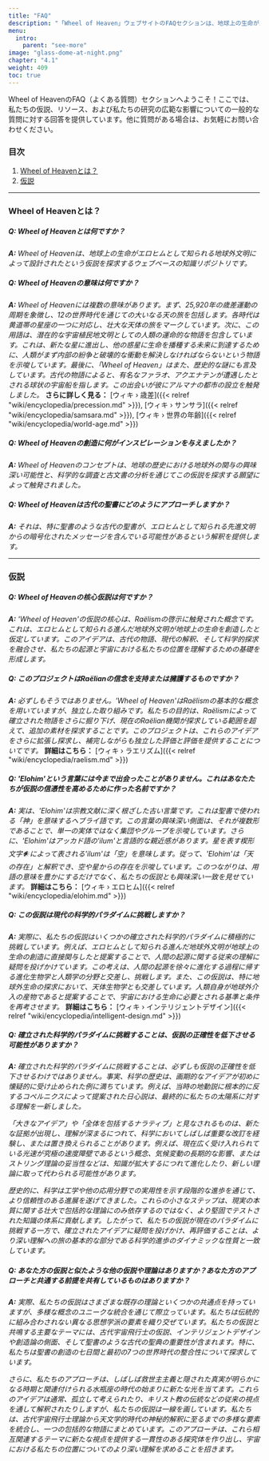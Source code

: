 ```yaml
---
title: "FAQ"
description: "「Wheel of Heaven」ウェブサイトのFAQセクションは、地球上の生命がエロヒムとして知られる宇宙文明によって創造されたという仮説についての洞察を提供します。特に聖書などの古代の聖典を、これらの進んだ存在からの潜在的なメッセージとして解釈します。コンテンツはラエリアンの啓示に触発されており、古代の物語を現代の科学的探求と融合させることを目指しています。このセクションは、サイトの物語を理解するためのリソースとして機能し、さらなる探求のための追加資料を提供します。​​​​​"
menu:
  intro:
    parent: "see-more"
image: "glass-dome-at-night.png"
chapter: "4.1"
weight: 409
toc: true
---
```


Wheel of HeavenのFAQ（よくある質問）セクションへようこそ！ここでは、私たちの仮説、リソース、および私たちの研究の広範な影響についての一般的な質問に対する回答を提供しています。他に質問がある場合は、お気軽にお問い合わせください。

### 目次
1. [Wheel of Heavenとは？](#wheel-of-heavenとは)
2. [仮説](#仮説)

---

### Wheel of Heavenとは？

##### Q: Wheel of Heavenとは何ですか？
_**A:** Wheel of Heavenは、地球上の生命がエロヒムとして知られる地球外文明によって設計されたという仮説を探求するウェブベースの知識リポジトリです。_

##### Q: Wheel of Heavenの意味は何ですか？
_**A:** Wheel of Heavenには複数の意味があります。まず、25,920年の歳差運動の周期を象徴し、12の世界時代を通じての大いなる天の旅を包括します。各時代は黄道帯の星座の一つに対応し、壮大な天体の旅をマークしています。次に、この用語は、潜在的な宇宙植民地文明としての人類の運命的な物語を包含しています。これは、新たな星に進出し、他の惑星に生命を播種する未来に到達するために、人類がまず内部の紛争と破壊的な衝動を解決しなければならないという物語を示唆しています。最後に、「Wheel of Heaven」はまた、歴史的な謎にも言及しています。古代の物語によると、有名なファラオ、アクエナテンが遭遇したとされる球状の宇宙船を指します。この出会いが彼にアルマナの都市の設立を触発しました。_ **さらに詳しく見る：**  [ウィキ › 歳差]({{< relref "wiki/encyclopedia/precession.md" >}}), [ウィキ › サンサラ]({{< relref "wiki/encyclopedia/samsara.md" >}}), [ウィキ › 世界の年齢]({{< relref "wiki/encyclopedia/world-age.md" >}})

##### Q: Wheel of Heavenの創造に何がインスピレーションを与えましたか？
_**A:** Wheel of Heavenのコンセプトは、地球の歴史における地球外の関与の興味深い可能性と、科学的な調査と古文書の分析を通じてこの仮説を探求する願望によって触発されました。_

##### Q: Wheel of Heavenは古代の聖書にどのようにアプローチしますか？
_**A:** それは、特に聖書のような古代の聖書が、エロヒムとして知られる先進文明からの暗号化されたメッセージを含んでいる可能性があるという解釈を提供します。_

---

### 仮説

##### Q: Wheel of Heavenの核心仮説は何ですか？
_**A:** 'Wheel of Heaven'の仮説の核心は、Raëlismの啓示に触発された概念です。これは、エロヒムとして知られる進んだ地球外文明が地球上の生命を創造したと仮定しています。このアイデアは、古代の物語、現代の解釈、そして科学的探求を融合させ、私たちの起源と宇宙における私たちの位置を理解するための基礎を形成します。_

##### Q: このプロジェクトはRaëlianの信念を支持または擁護するものですか？
_**A:** 必ずしもそうではありません。'Wheel of Heaven'はRaëlismの基本的な概念を用いていますが、独立した取り組みです。私たちの目的は、Raëlismによって確立された物語をさらに掘り下げ、現在のRaëlian機関が探求している範囲を超えて、追加の素材を探求することです。このプロジェクトは、これらのアイデアをさらに拡張し探求し、補完しながらも独立した評価と評価を提供することについてです。_ **詳細はこちら：** [ウィキ  › ラエリズム]({{< relref "wiki/encyclopedia/raelism.md" >}})

##### Q: 'Elohim'という言葉には今まで出会ったことがありません。これはあなたたちが仮説の信憑性を高めるために作った名前ですか？
_**A:** 実は、'Elohim'は宗教文献に深く根ざした古い言葉です。これは聖書で使われる「神」を意味するヘブライ語です。この言葉の興味深い側面は、それが複数形であることで、単一の実体ではなく集団やグループを示唆しています。さらに、'Elohim'はアッカド語の'ilum'と言語的な親近感があります。星を表す楔形文字𒀭によって表される'ilum'は「空」を意味します。従って、'Elohim'は「天の存在」と解釈でき、空や星からの存在を示唆しています。このつながりは、用語の意味を豊かにするだけでなく、私たちの仮説とも興味深い一致を見せています。_ **詳細はこちら：** [ウィキ › エロヒム]({{< relref "wiki/encyclopedia/elohim.md" >}})

##### Q: この仮説は現代の科学的パラダイムに挑戦しますか？
_**A:** 実際に、私たちの仮説はいくつかの確立された科学的パラダイムに積極的に挑戦しています。例えば、エロヒムとして知られる進んだ地球外文明が地球上の生命の創造に直接関与したと提案することで、人間の起源に関する従来の理解に疑問を投げかけています。この考えは、人間の起源を徐々に進化する過程に帰する進化生物学と人類学の分野と交差し、挑戦します。また、この仮説は、特に地球外生命の探求において、天体生物学とも交差しています。人類自身が地球外介入の産物であると提案することで、宇宙における生命に必要とされる基準と条件を再考させます。_ **詳細はこちら：** [ウィキ › インテリジェントデザイン]({{< relref "wiki/encyclopedia/intelligent-design.md" >}})

##### Q: 確立された科学的パラダイムに挑戦することは、仮説の正確性を低下させる可能性がありますか？
_**A:** 確立された科学的パラダイムに挑戦することは、必ずしも仮説の正確性を低下させるわけではありません。事実、科学の歴史は、画期的なアイデアが初めに懐疑的に受け止められた例に満ちています。例えば、当時の地動説に根本的に反するコペルニクスによって提案された日心説は、最終的に私たちの太陽系に対する理解を一新しました。_

_「大きなアイデア」や「全体を包括するナラティブ」と見なされるものは、新たな証拠が出現し、理解が深まるにつれて、科学においてしばしば重要な改訂を経験し、または置き換えられることがあります。例えば、現在広く受け入れられている光速が究極の速度障壁であるという概念、気候変動の長期的な影響、またはストリング理論の妥当性などは、知識が拡大するにつれて進化したり、新しい理論に取って代わられる可能性があります。_

_歴史的に、科学は工学や他の応用分野での実用性を示す段階的な進歩を通じて、より信頼性のある進展を遂げてきました。これらの小さなステップは、現実の本質に関する壮大で包括的な理論にのみ依存するのではなく、より堅固でテストされた知識の体系に貢献します。したがって、私たちの仮説が現在のパラダイムに挑戦する一方で、確立されたアイデアに疑問を投げかけ、再評価することは、より深い理解への旅の基本的な部分である科学的進歩のダイナミックな性質と一致しています。_

##### Q: あなた方の仮説と似たような他の仮説や理論はありますか？あなた方のアプローチと共通する前提を共有しているものはありますか？
_**A:** 実際、私たちの仮説はさまざまな既存の理論といくつかの共通点を持っていますが、多様な概念のユニークな統合を通じて際立っています。私たちは伝統的に組み合わされない異なる思想学派の要素を織り交ぜています。私たちの仮説と共鳴する主要なテーマには、古代宇宙飛行士の仮説、インテリジェントデザインや創造論の側面、そして聖書のような古代の聖典の重要性が含まれます。特に、私たちは聖書の創造の七日間と最初の7つの世界時代の整合性について探求しています。_

_さらに、私たちのアプローチは、しばしば救世主主義と隠された真実が明らかになる時期と関連付けられる水瓶座の時代の始まりに新たな光を当てます。これらのアイデアは通常、孤立して考えられたり、キリスト教の伝統などの従来の視点を通して解釈されたりしますが、私たちの仮説は一線を画しています。私たちは、古代宇宙飛行士理論から天文学的時代の神秘的解釈に至るまでの多様な要素を統合し、一つの包括的な物語にまとめています。このアプローチは、これら相互関連するテーマに新たな視点を提供する一貫性のある探究体を作り出し、宇宙における私たちの位置についてのより深い理解を求めることを招きます。_
